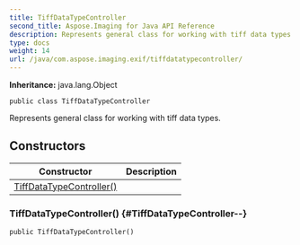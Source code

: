 ```yaml
---
title: TiffDataTypeController
second_title: Aspose.Imaging for Java API Reference
description: Represents general class for working with tiff data types.
type: docs
weight: 14
url: /java/com.aspose.imaging.exif/tiffdatatypecontroller/
---
```

**Inheritance:**
java.lang.Object
```
public class TiffDataTypeController
```

Represents general class for working with tiff data types.
## Constructors

| Constructor | Description |
| --- | --- |
| [TiffDataTypeController()](#TiffDataTypeController--) |  |
### TiffDataTypeController() {#TiffDataTypeController--}
```
public TiffDataTypeController()
```


